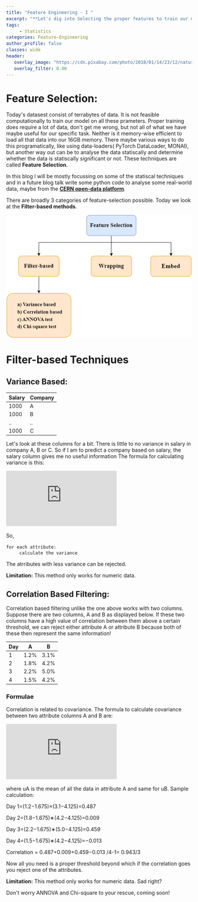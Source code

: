 ```yaml
---
title: "Feature Engineering - I "
excerpt: "**Let's dig into Selecting the proper features to train our models with Statistics - i) Variance-based methods, ii) Correlation-based, iii) ANNOVA test, iv) Chi-square test.**"
tags:
     - Statistics
categories: Feature-Engineering
author_profile: false
classes: wide
header: 
   overlay_image: "https://cdn.pixabay.com/photo/2018/01/14/23/12/nature-3082832_960_720.jpg"
   overlay_filter: 0.00
---
```


# Feature Selection:
Today's datasest consist of terrabytes of data. It is not feasible computationally to train our model on all these prameters. Proper training does require a lot of data, don't get me wrong, but not all of what we have maybe useful for our specific task. Neither is it memory-wise efficient to load all that data into our 16GB memory. There maybe various ways to do this programatically, like using data-loaders( PyTorch DataLoader, MONAI), but another way out can be to analyse the data statiscally and determine whether the data is statiscally significant or not. These techniques are called **Feature Selection.**

In this blog I will be mostly focussing on some of the statiscal techniques and in a future blog talk write some python code to analyse some real-world data, maybe from the [**CERN open-data platform**](https://opendata.cern.ch/search?page=1&size=20&q=).

There are broadly 3 categories of feature-selection possible. Today we look at the **Filter-based methods**.

<img src="https://github.com/SOUMEE2000/soumee2000.github.io/blob/master/assets/images/Feature%20Engineering-filter%20based-Page-2.drawio.png?raw=true">

# Filter-based Techniques
## Variance Based:

Salary | Company |
--     | --      |
1000   | A       |
1000   | B       |
..     | ..
1000   | C       |

Let's look at these columns for a bit. There is little to no variance in salary in company A, B or C. So if I am to predict a company based on salary, the salary column gives me no useful information The formula for calculating variance is this:

![equation](https://latex.codecogs.com/gif.latex?%5Cdpi%7B120%7D%20%5Cfrac%7B%5Csum_%7Bi%3D1%7D%5E%7BN%7D%5Cleft%20%28%20x_%7Bi%7D%5E%7Ba%7D%20-%20%5Cmu%5E%7Ba%7D%20%5Cright%20%29%5E%7B2%7D%7D%7Bn-1%7D)

So,
```
for each attribute:
     calculate the variance
```     
The atrributes with less variance can be rejected.

**Limitation:** This method only works for numeric data.

## Correlation Based Filtering:
Correlation based filtering unlike the one above works with two columns. Suppose there are two columns, A and B as displayed below. If these two columns have a high value of correlation between them above a certain threshold, we can reject either attribute A or attribute B because both of these then represent the same information!

Day | A  | B
--  | --  | --
1   | 1.2% |3.1%
2   | 1.8% |4.2% 
3   |2.2%  |5.0% 
4   |1.5%  |4.2% 

### Formulae
Correlation is related to covariance. The formula to calculate covariance between two attribute columns A and B are:

![equation](https://latex.codecogs.com/gif.latex?%5Cdpi%7B120%7D%20correlation%20%3D%20%5Csum_%7Bi%3D1%7D%5E%7BN%7D%5Cfrac%7B%5Cleft%20%28%20x_%7Bi%7D%5E%7Ba%7D%20-%20%5Cmu%5E%7Ba%7D%20%5Cright%20%29%5Cast%20%5Cleft%20%28%20x_%7Bi%7D%5E%7Bb%7D%20-%20%5Cmu%5E%7Bb%7D%20%5Cright%20%29%7D%7Bn-1%7D)

where uA is the mean of all the data in attribute A and same for uB. Sample calculation:

Day 1=(1.2−1.675)×(3.1−4.125)=0.487

Day 2=(1.8−1.675)∗(4.2−4.125)=0.009

Day 3=(2.2−1.675)∗(5.0−4.125)=0.459

Day 4=(1.5−1.675)∗(4.2−4.125)=−0.013

Correlation = 0.487+0.009+0.459−0.013 /4-1= 0.943/3

Now all you need is a proper threshold beyond which if the correlation goes you reject one of the attributes.

**Limitation:** This method only works for numeric data. Sad right?

Don't worry ANNOVA and Chi-square to your rescue, coming soon!

